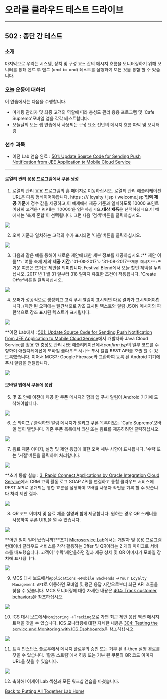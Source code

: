 # 오라클 클라우드 테스트 드라이브 #
-----
## 502 : 종단 간 테스트 ##


### 소개 ###
마지막으로 우리는 시스템, 장치 및 구성 요소 간의 메시지 흐름을 모니터링하기 위해 모니터를 통해 엔드 투 엔드 (end-to-end) 테스트를 실행하여 모든 것을 통합 할 수 있습니다. 

### 오늘 운동에 대하여 ###
이 연습에서는 다음을 수행합니다. 
- 마케팅 관리자 및 최종 고객의 역할에 따라 충성도 관리 응용 프로그램 및 &#39;Cafe Supremo&#39;모바일 앱을 각각 테스트합니다. 
- 오늘날의 모든 랩 연습에서 사용되는 구성 요소 전반의 메시지 흐름 파악 및 모니터링 

### 선수 과목 ###

+ 이전 Lab 연습 완료 : [501: Update Source Code for Sending Push Notification from JEE Application to Mobile Cloud Service](501-PuttingAllTogetherLab.md) 

----


#### 로열티 관리 응용 프로그램에서 쿠폰 생성 

1. 로열티 관리 응용 프로그램의 홈 페이지로 이동하십시오. 로열티 관리 애플리케이션 URL은 다음 형식이어야합니다. https : //**<JCS WLS instance IP Adress>**/ loyalty / jsp / welcome.jsp`**입력 제공 기준**에 정수 값을 제공하고,이 예제에서 제공 기준과 일치하도록 10000 포인트 이상의 고객을 나타내는 &#39;10000&#39;을 입력하십시오.**대상 제품**을 선택하십시오.이 예에서는 &#39;축제 혼합&#39;이 선택됩니다. 그런 다음 &#39;검색&#39;버튼을 클릭하십시오. 

![](images/502/01.offer.search.png)


2. 오퍼 기준과 일치하는 고객의 수가 표시되면 &#39;다음&#39;버튼을 클릭하십시오. 

![](images/502/02.offer.target.png)


3. 다음과 같은 예를 통해이 새로운 제안에 대한 세부 정보를 제공하십시오 :** 제안 이름**: &#39;여름 축제 제의&#39;**제공 기간**: &#39;01-08-2017&#39;~ &#39;31-08-2017`**제공 메시지**:`뜨거운 여름은 뜨거운 제안을 의미합니다. Festival Blend에서 오늘 할인 혜택을 누리십시오. 2017 년 1 월 31 일부터 318 일까지 유효한 조건이 적용됩니다. &#39;Create Offer&#39;버튼을 클릭하십시오. 

![](images/502/03.offer.create.png)


4. 오퍼가 성공적으로 생성되고 고객 푸시 알림이 표시되면 다음 결과가 표시되어야합니다. (제안 된 오퍼에는 빨간색으로 강조 표시된 텍스트와 알림 JSON 메시지의 파란색으로 강조 표시된 텍스트가 표시됩니다. 

![](images/502/04.offer.sent.png)


**이전 Lab에서 : [501: Update Source Code for Sending Push Notification from JEE Application to Mobile Cloud Service](501-PuttingAllTogetherLab.md)에서 개발자와 Java Cloud Service를 활용 한 충성도 관리 JEE 애플리케이션에서*confirm.jsp*의 일부 코드를 수정하여 애플리케이션이 모바일 클라우드 서비스 푸시 알림 REST API를 호출 할 수 있도록했습니다. 이어서 MCS가 Google Firebase와 교환하여 등록 된 Android 기기에 푸시 알림을 전달합니다. 

![](images/502/jcs2mcs.png)


#### 모바일 앱에서 쿠폰에 응답 

5. 몇 초 안에 이전에 제공 한 쿠폰 메시지와 함께 앱 푸시 알림이 Android 기기에 도착해야합니다. 

![](images/502/05.offer.receive.png)


6. 스 와이프 / 클릭하면 알림 메시지가 열리고 쿠폰 목록이있는 &#39;Cafe Supremo&#39;모바일 앱이 열립니다. 기존 쿠폰 목록에서 최신 또는 음료를 제공하려면 클릭하십시오. 

![](images/502/06.offer.open.png)


7. 음료 제품 이미지, 설명 및 제안 응답에 대한 오퍼 세부 사항이 표시됩니다. &#39;수락&#39;또는 &#39;거절&#39;버튼을 클릭하여 처리합니다. 

![](images/502/07.offer.accept.png)


**초기 통합 실습 : [3. Rapid Connect Applications by Oracle Integration Cloud Service](../Integrations/README.md)에서 CRM 고객 활동 로그 SOAP API를 연결하고 통합 클라우드 서비스에 REST API로 공개되는 통합 흐름을 설정하여 모바일 사용자 작업을 기록 할 수 있습니다 처리 제안 결과. 

![](images/502/mcs2ics.png)


8. QR 코드 이미지 및 음료 제품 설명과 함께 제공합니다. 원하는 경우 QR 스캐너를 사용하여 쿠폰 URL을 열 수 있습니다. 

![](images/502/08.offer.qr.png)


**어떤 일이 일어 났습니까?**초기 [Microservice Lab](../Microservices/README.md)에서는 개발자 및 응용 프로그램 컨테이너 클라우드 서비스를 각각 활용하는 Offer 및 QR이라는 2 개의 마이크로 서비스를 배포했습니다. 고객이 &#39;수락&#39;제안을하면 결과 제공 상세 및 QR 이미지가 모바일 장치에 표시됩니다. 

![](images/502/mcs2acc.png)


9. MCS 대시 보드에서`Applications` ->`Mobile Backends` ->`Your Loyalty Management API`로 이동하면 모바일 및 평균 응답 시간으로부터 최근 API 호출을 찾을 수 있습니다. MCS 모니터링에 대한 자세한 내용은 [404: Track customer behaviors](../Mobile%20Service%20and%20App/404-MobileLab.md)을 참조하십시오. 

![](images/502/09.offer.mcs.png)


10. ICS 대시 보드에서`Monitoring` ->`Tracking`으로 가면 최근 제안 응답 액션 메시지 트랙을 찾을 수 있습니다. ICS 모니터링에 대한 자세한 내용은 [304: Testing the service and Monitoring with ICS Dashboards](../Integrations/304-IntegrationsLab.md)을 참조하십시오. 

![](images/502/10.offer.ics.png)


11. 트랙 인스턴스 플로우에서 메시지 플로우의 승인 또는 거부 된 if-then 실행 경로를 찾을 수 있습니다. &#39;활동 스트림&#39;에서 허용 또는 거부 된 쿠폰의 QR 코드 이미지 URL을 찾을 수 있습니다. 

![](images/502/11.offer.flow.png)


12. 축하해! 이제이 Lab 섹션과 모든 워크샵 연습을 마쳤습니다. 

[Back to Putting All Together Lab Home](README.md) 

